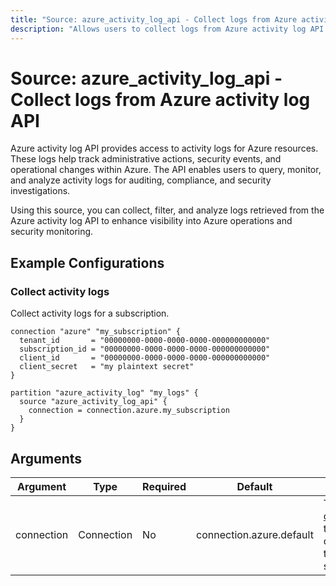 ```yaml
---
title: "Source: azure_activity_log_api - Collect logs from Azure activity log API"
description: "Allows users to collect logs from Azure activity log API."
---
```


# Source: azure_activity_log_api - Collect logs from Azure activity log API

Azure activity log API provides access to activity logs for Azure resources. These logs help track administrative actions, security events, and operational changes within Azure. The API enables users to query, monitor, and analyze activity logs for auditing, compliance, and security investigations.

Using this source, you can collect, filter, and analyze logs retrieved from the Azure activity log API to enhance visibility into Azure operations and security monitoring.

## Example Configurations

### Collect activity logs

Collect activity logs for a subscription.

```hcl
connection "azure" "my_subscription" {
  tenant_id       = "00000000-0000-0000-0000-000000000000"
  subscription_id = "00000000-0000-0000-0000-000000000000"
  client_id       = "00000000-0000-0000-0000-000000000000"
  client_secret   = "my plaintext secret"
}

partition "azure_activity_log" "my_logs" {
  source "azure_activity_log_api" {
    connection = connection.azure.my_subscription
  }
}
```

## Arguments

| Argument   | Type        | Required | Default                    | Description                                                                                                                 |
|------------|------------|----------|----------------------------|-----------------------------------------------------------------------------------------------------------------------------|
| connection | Connection | No       | connection.azure.default   | The [Azure connection](https://hub.tailpipe.io/plugins/turbot/azure#connection-credentials) to use to connect to the Azure subscription. |


